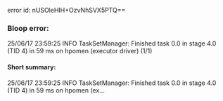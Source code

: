 error id: nUSOleHIH+OzvNhSVX5PTQ==
### Bloop error:

25/06/17 23:59:25 INFO TaskSetManager: Finished task 0.0 in stage 4.0 (TID 4) in 59 ms on hpomen (executor driver) (1/1)
#### Short summary: 

25/06/17 23:59:25 INFO TaskSetManager: Finished task 0.0 in stage 4.0 (TID 4) in 59 ms on hpomen (ex...